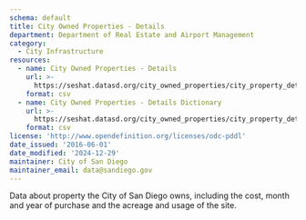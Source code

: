 ```yaml
---
schema: default
title: City Owned Properties - Details
department: Department of Real Estate and Airport Management
category:
  - City Infrastructure
resources:
  - name: City Owned Properties - Details
    url: >-
      https://seshat.datasd.org/city_owned_properties/city_property_details_datasd.csv
    format: csv
  - name: City Owned Properties - Details Dictionary
    url: >-
      https://seshat.datasd.org/city_owned_properties/city_property_details_dictionary_datasd.csv
    format: csv
license: 'http://www.opendefinition.org/licenses/odc-pddl'
date_issued: '2016-06-01'
date_modified: '2024-12-29'
maintainer: City of San Diego
maintainer_email: data@sandiego.gov
---
```

Data about property the City of San Diego owns, including the cost,
month and year of purchase and the acreage and usage of the site.

